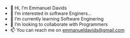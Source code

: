 - 👋 Hi, I’m Emmanuel Davids
- 👀 I’m interested in software Enginers...
- 🌱 I’m currently learning Software Enginering
- 💞️ I’m looking to collaborate with Programmers
- 📫 You can reach me on emmanueldavids@gmail.com
